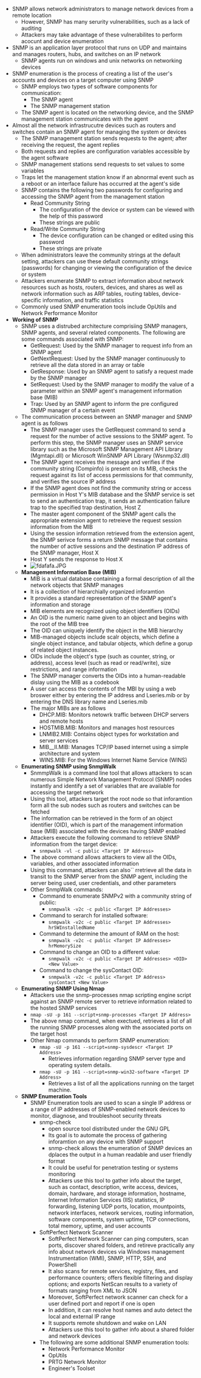 - SNMP allows network administrators to manage network devices from a remote location
	- However, SNMP has many serurity vulnerabilities, such as a lack of auditing
	- Attackers may take advantage of these vulnerabilites to perform acocunt and device enumeration
- SNMP is an application layer protocol that runs on UDP and maintains and manages routers, hubs, and switches on an IP network
	- SNMP agents run on windows and unix networks on networking devices
- SNMP enumeration is the process of creating a  list of the user's accounts and devices on a target computer using SNMP
	- SNMP employs two types of software components for communication:
		- The SNMP agent
		- The SNMP management station
	- The SNMP agent is located on the networking device, and the SNMP management station communicates with the agent
- Almost all the network infrastrucutre devices such as routers and switches contain an SNMP agent for managing the system or devices
	- The SNMP management station sends requests to the agent; after receiving the request, the agent replies
	- Both requests and replies are configuration variables accessible by the agent software
	- SNMP management stations send requests to set values to some variables
	- Traps let the management station know if an abnormal event such as a reboot or an interface failure has occurred at the agent's side
	- SNMP contains the following two passwords for configuring and accessing the SNMP agent from the management station
		- Read Community String
			- The configuration of the device or system can be viewed with the help of this password
			- These strings are public
		- Read/Write Community String
			- The device configuration can be changed or edited using this password
			- These strings are private
	- When administrators leave the community strings at the default setting, attackers can use these default community strings (passwords) for changing or viewing the configuration of the device or system
	- Attackers enumerate SNMP to extract information about network resources such as hosts, routers, devices,  and shares as well as network information such as ARP tables, routing tables, device-specific information, and traffic statistics
	- Commonly used SNMP enumeration tools include OpUtils and Network Performance Monitor
- **Working of SNMP**
	- SNMP uses a distrubed architecture comprisiing SNMP managers, SNMP agents, and several related components. The following are some commands associated with SNMP:
		- GetRequest: Used by the SNMP manager to request info from an SNMP agent
		- GetNextRequest: Used by the SNMP manager continuously to retrieve all the data stored in an array or table
		- GetResponse: Used by an SNMP agent to satisfy a request made by the SNMP manager
		- SetRequest: Used by the SNMP manager to modify the value of a parameter within an SNMP agent's management information base (MIB)
		- Trap: Used by an SNMP agent to inform the pre configured SNMP manager of a certain event
	- The communication process between an SNMP manager and SNMP agent is as follows
		- The SNMP manager uses the GetRequest command to send a request for the number of active sessions to the SNMP agent. To perform this step, the SNMP manager uses an SNMP service library such as the Microsoft SNMP Management API Library (Mgmtapi.dll) or Microsoft WinSNMP API Library (Wsnmp32.dll)
		- The SNMP agent receives the message and verifies if the community string (Compinfo) is present on its MIB, checks the request against its list of access permissions for that community, and verifies the source IP address
		- If the SNMP agent does not find the community string or access permission in Host Y's MIB database and the SNMP service is set to send an authentication trap, it sends an authentication failure trap to the specified trap destination, Host Z
		- The master agent component of the SNMP agent calls the appropriate extension agent to retreieve the request session information from the MIB
		- Using the session information retrieved from the extension agent, the SNMP serivce forms a return SNMP message that contains the number of active sessions and the destination IP address of the SNMP manager, Host X
		- Host Y sends the response to Host X
		- ![fdafafa.JPG](../../../_resources/fdafafa.JPG)
	- **Management Information Base (MIB)**
		- MIB is a virtual database containing a formal description of all the network objects that SNMP manages
		- It is a collection of hierarchially organized inforamtion
		- It provides a standard representation of the SNMP  agent's information and storage
		- MIB elements are recognized using object identifiers (OIDs)
		- An OID is the numeric name given to an object and begins with the root of the MIB tree
		- The OID can uniquely identify the object in the MIB hierarchy
		- MIB-managed objects include scalr objects, which define a single object instance, and tabular objects, which define a gorup of related object instances.
		- OIDs include the object's type (such as counter, string, or address), access level (such as read or read/write), size restrictions, and range information
		- The SNMP manager converts the OIDs into a human-readable dislay using the MIB as a codebook
		- A user can access the contents of the MBI by using a web broswer either by entering the IP address and Lseries.mib or by entering the DNS library name and Lseries.mib
		- The major MIBs are as follows
			- DHCP.MIB: Monitors netowrk traffic between DHCP servers and remote hosts
			- HOSTMIB.MIB: Monitors and manages host resources
			- LNMIB2.MIB: Contains object types for workstation and server services
			- MIB__II.MIB: Manages TCP/IP based internet using a simple architecture and system
			- WINS.MIB: For the Windows Internet Name Service (WINS)
	- **Enumerating SNMP using SnmpWalk**
		- SnmmpWalk is a command line tool that allows attackers to scan numerous Simple Network Management Protocol (SNMP) nodes instantly and identify a set of variables that are available for accessing the target network
		- Using this tool, attackers target the root node so that inforamtion form all the sub nodes such as routers and switches can be fetched
		- The information can be retrieved in the form of an object identifier (OID), which is part of the management information base (MIB) associated with the devices having SNMP enabled
		- Attackers execute the following command to retrieve SNMP information from the target device:
			- `snmpwalk -vl -c public <Target IP Address>`
		- The above command allows attackers to view all the OIDs, variables, and other associated information
		- Using this command, attackers can also`` rretrieve all the data in transit to the SNMP server from the SNMP agent, including the server being used, user credentials, and other parameters
		- Other SnmpWalk commands:
			- Command to enumerate SNMPv2 with a community string of public:
				- `snmpwalk -v2c -c public <Target IP Addresses>`
			- Command to serarch for installed software:
				- `snmpwalk -v2c -c public <Target IP Addresses> hrSWInstalledName`
			- Command to determine the amount of RAM on the host:
				- `snmpwalk -v2c -c public <Target IP Addresses> hrMemorySize`
			- Command to change an OID to a different value:
				- `snmpwalk -v2c -c public <Target IP Addresses> <OID> <New Value>`
			- Command to change the sysContact OID:
				- `snmpwalk -v2c -c public <Target IP Address> sysContact <New Value>`
	- **Enumerating SNMP Using Nmap**
		- Attackers use the snmp-processes nmap scripting engine script against an SNMP remote server to retrieve information related to the hosted SNMP services
		- `nmap -sU -p 161 --script+snmp-processes <Target IP Address>`
		- The above nmap command, when exectued, retrieves a list of all the running SNMP processes along with the associated ports on the target host
		- Other Nmap commands to perform SNMP enumeration:
			- `nmap -sU -p 161 --script=snmp-sysdescr <Target IP Address>`
				- Retrieves information regarding SNMP server type and operating system details.
			- `nmap -sU -p 161 --script=snmp-win32-software <Target IP Address>`
				- Retrieves a list of all the applications running on the target machine.
	- **SNMP Enumeration Tools**
		- SNMP Enumeration tools are used to scan a single IP address or a range of IP addresses of SNMP-enabled network devices to monitor, diagnose, and troubleshoot security threats
			- snmp-check
				- open source tool distributed under the GNU GPL
				- Its goal is to automate the process of gathering inforamtion on any device with SNMP support
				- snmp-check allows the enumeration of SNMP devices an dplaces the output in a human readable and user friendly format
				- It could be useful for penetration testing or systems monitoring
				- Attackers use this tool to gather info about the target, such as contact, description, write access, devices, domain, hardware, and storage information, hostname, Internet Information Services (IIS) statistics, IP forwarding, listening UDP ports, location, mountpoints, network interfaces, network services, routing information, software components, system uptime, TCP connections, total memory, uptime, and user accounts
			- SoftPerfect Network Scanner
				- SoftPerfect Network Scanner can ping computers, scan ports, discover shared folders, and retireve practically any info about network devices via Windows management Instrumentation (WMI), SNMP, HTTP, SSH, and PowerShell
				- It also scans for remote services, registry, files, and performance counters; offers flexible filtering and display options; and exports NetScan results to a variety of formats ranging from XML to JSON
				- Moreover, SoftPerfect network scanner can check for a user defined port and report if one is open
				- In addition, it can resolve host names and auto detect the local and external IP range
				- It supports remote shutdown and wake on LAN
				- Attackers use this tool to gather info about a shared folder and network devices
			- The following are some additional SNMP enumeration tools:
				- Network Performance Monitor
				- OpUtils
				- PRTG Network Monitor
				- Engineer's Toolset
